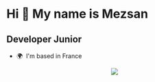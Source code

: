 Hi 👋 My name is Mezsan
===============================
Developer Junior
---------------------
* 🌍  I'm based in France


<div align="center">
  <a href="https://github.com/anuraghazra/github-readme-stats">
    <img align="center" src="https://github-readme-stats.vercel.app/api?username=FlorianDebosz&hide=stars,prs,issues,contribs&title_color=BF0603&bg_color=140F2D&text_color=EAEAEA&hide_border=true&locale=en&border_radius=7"/>
  </a>
</div>
